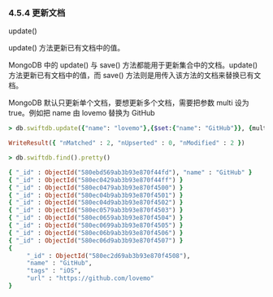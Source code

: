### 4.5.4  更新文档

update() 

update() 方法更新已有文档中的值。

MongoDB 中的 update() 与 save() 方法都能用于更新集合中的文档。update() 方法更新已有文档中的值，而 save() 方法则是用传入该方法的文档来替换已有文档。

MongoDB 默认只更新单个文档，要想更新多个文档，需要把参数 multi 设为 true。例如把 name 由 lovemo 替换为 GitHub

```ruby
> db.swiftdb.update({"name": "lovemo"},{$set:{"name": "GitHub"}}, {multi:true})

WriteResult({ "nMatched" : 2, "nUpserted" : 0, "nModified" : 2 })

> db.swiftdb.find().pretty()

{ "_id" : ObjectId("580ebd569ab3b93e870f44fd"), "name" : "GitHub" }
{ "_id" : ObjectId("580ec0429ab3b93e870f44ff") }
{ "_id" : ObjectId("580ec0479ab3b93e870f4500") }
{ "_id" : ObjectId("580ec04b9ab3b93e870f4501") }
{ "_id" : ObjectId("580ec04d9ab3b93e870f4502") }
{ "_id" : ObjectId("580ec0579ab3b93e870f4503") }
{ "_id" : ObjectId("580ec0659ab3b93e870f4504") }
{ "_id" : ObjectId("580ec0699ab3b93e870f4505") }
{ "_id" : ObjectId("580ec06b9ab3b93e870f4506") }
{ "_id" : ObjectId("580ec06d9ab3b93e870f4507") }
{
     "_id" : ObjectId("580ec2d69ab3b93e870f4508"),
     "name" : "GitHub",
     "tags" : "iOS",
     "url" : "https://github.com/lovemo"
}
```

